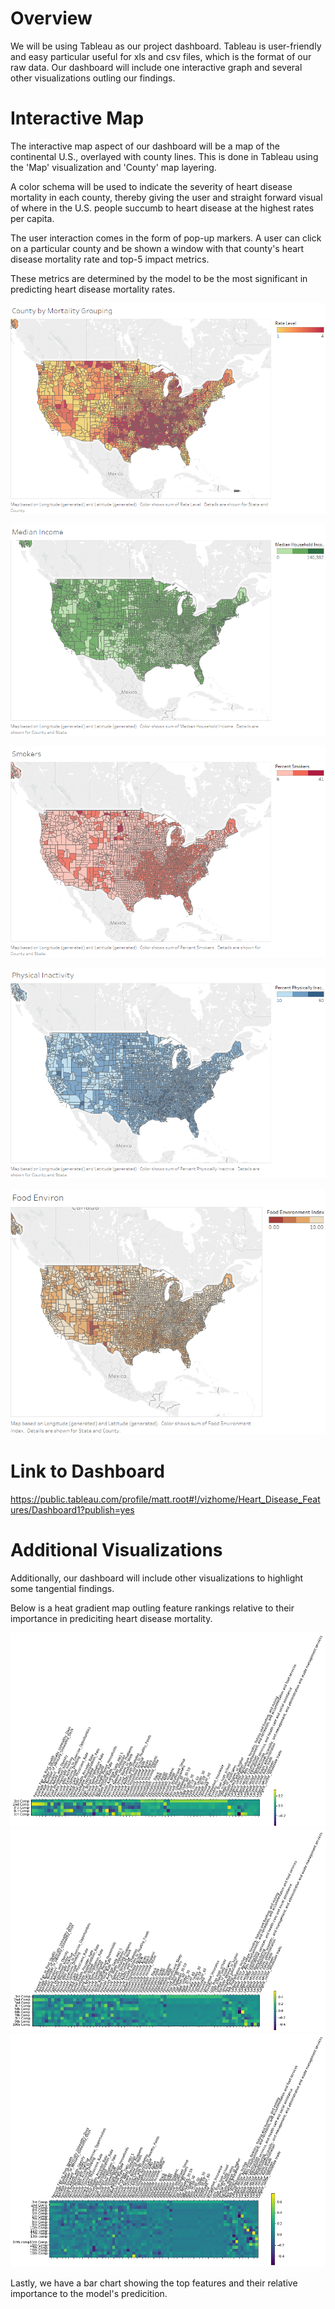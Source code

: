 # Overview
We will be using Tableau as our project dashboard. Tableau is user-friendly and easy particular useful for xls and csv files, which is the format of our raw data. Our dashboard will include one interactive graph and several other visualizations outling our findings.


# Interactive Map
The interactive map aspect of our dashboard will be a map of the continental U.S., overlayed with county lines. This is done in Tableau using the 'Map' visualization and 'County' map layering. 

A color schema will be used to indicate the severity of heart disease mortality in each county, thereby giving the user and straight forward visual of where in the U.S. people succumb to heart disease at the highest rates per capita.

The user interaction comes in the form of pop-up markers. A user can click on a particular county and be shown a window with that county's heart disease mortality rate and top-5 impact metrics.

These metrics are determined by the model to be the most significant in predicting heart disease mortality rates.

![Mortality.png](images/dashboard/Mortality.png)

![Median_Household_Income.PNG](images/dashboard/Median_Household_Income.PNG)

![Percent_Smokers.PNG](images/dashboard/Percent_Smokers.PNG)

![Physical_Inactivity.PNG](images/dashboard/Physical_Inactivity.PNG)

![Food_Environ.png](images/dashboard/Food_Environ.png)

# Link to Dashboard
https://public.tableau.com/profile/matt.root#!/vizhome/Heart_Disease_Features/Dashboard1?publish=yes

# Additional Visualizations

Additionally, our dashboard will include other visualizations to highlight some tangential findings.

Below is a heat gradient map outling feature rankings relative to their importance in prediciting heart disease mortality.

![HeatMap with 5 Component PCA](images/HeartDiseasePCA_FeatureRankings_5.png)
![HeatMap with 10 Component PCA](images/HeartDiseasePCA_FeatureRankings_10.png)
![HeatMap with 10 Component PCA](images/HeartDiseasePCA_FeatureRankings_20.png)

Lastly, we have a bar chart showing the top features and their relative importance to the model's predicition.